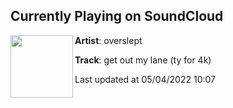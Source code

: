 ## Currently Playing on SoundCloud

[<img align="left" width="100" src="https://i1.sndcdn.com/artworks-H1iEB6HScoNXWOcj-tiSyDg-t500x500.jpg">](https://soundcloud.com/oversleptbeats/get-out-my-lane-ty-for-4k)

**Artist**: overslept 

**Track**: get out my lane (ty for 4k)

Last updated at 05/04/2022 10:07

